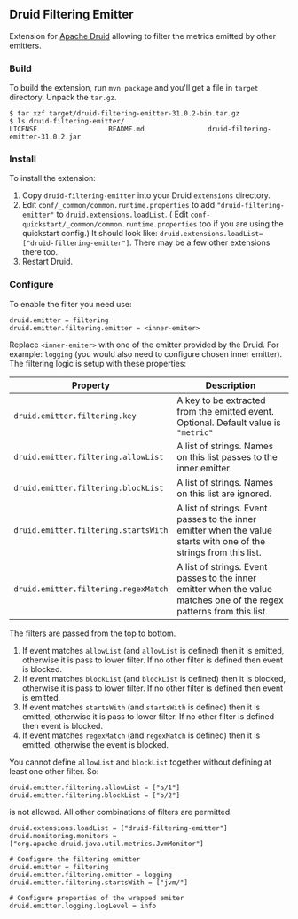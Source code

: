 ## Druid Filtering Emitter

Extension for [Apache Druid](https://druid.apache.org/) allowing to filter the metrics emitted by other emitters.

### Build

To build the extension, run `mvn package` and you'll get a file in `target` directory.
Unpack the `tar.gz`.

```
$ tar xzf target/druid-filtering-emitter-31.0.2-bin.tar.gz
$ ls druid-filtering-emitter/
LICENSE                  README.md                druid-filtering-emitter-31.0.2.jar
```

### Install

To install the extension:

1. Copy `druid-filtering-emitter` into your Druid `extensions` directory.
2. Edit `conf/_common/common.runtime.properties` to add `"druid-filtering-emitter"` to `druid.extensions.loadList`. (
   Edit `conf-quickstart/_common/common.runtime.properties` too if you are using the quickstart config.)
   It should look like: `druid.extensions.loadList=["druid-filtering-emitter"]`. There may be a few other extensions
   there
   too.
3. Restart Druid.

### Configure

To enable the filter you need use:

```hocon
druid.emitter = filtering
druid.emitter.filtering.emitter = <inner-emiter>
```

Replace `<inner-emiter>` with one of the emitter provided by the Druid. For example: `logging` (you would also need to
configure chosen inner emitter). The filtering logic is setup with these properties:

| Property                             | Description                                                                                                           |
|--------------------------------------|-----------------------------------------------------------------------------------------------------------------------|
| `druid.emitter.filtering.key`        | A key to be extracted from the emitted event. Optional. Default value is `"metric"`                                   |
| `druid.emitter.filtering.allowList`  | A list of strings. Names on this list passes to the inner emitter.                                                    |
| `druid.emitter.filtering.blockList`  | A list of strings. Names on this list are ignored.                                                                    |
| `druid.emitter.filtering.startsWith` | A list of strings. Event passes to the inner emitter when the value starts with one of the strings from this list.    |
| `druid.emitter.filtering.regexMatch` | A list of strings. Event passes to the inner emitter when the value matches one of the regex patterns from this list. |

The filters are passed from the top to bottom.

1. If event matches `allowList` (and `allowList` is defined) then it is emitted, otherwise it is pass to lower filter. If no other filter is defined then event is blocked.
2. If event matches `blockList` (and `blockList` is defined) then it is blocked, otherwise it is pass to lower filter. If no other filter is defined then event is emitted.
3. If event matches `startsWith` (and `startsWith` is defined) then it is emitted, otherwise it is pass to lower filter. If no other filter is defined then event is blocked.
4. If event matches `regexMatch` (and `regexMatch` is defined) then it is emitted, otherwise the event is blocked.

You cannot define `allowList` and `blockList` together without defining at least one other filter. So:
```hocon
druid.emitter.filtering.allowList = ["a/1"]
druid.emitter.filtering.blockList = ["b/2"]
```
is not allowed. All other combinations of filters are permitted.

```hocon
druid.extensions.loadList = ["druid-filtering-emitter"]
druid.monitoring.monitors = ["org.apache.druid.java.util.metrics.JvmMonitor"]

# Configure the filtering emitter
druid.emitter = filtering
druid.emitter.filtering.emitter = logging
druid.emitter.filtering.startsWith = ["jvm/"]

# Configure properties of the wrapped emiter
druid.emitter.logging.logLevel = info
```
